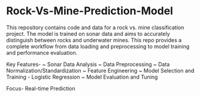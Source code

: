 # Rock-Vs-Mine-Prediction-Model
This repository contains code and data for a rock vs. mine classification project. 
The model is trained on sonar data and aims to accurately distinguish between rocks and underwater mines.
This repo provides a complete workflow from data loading and preprocessing to model training and performance evaluation.

Key Features- 
              ~ Sonar Data Analysis
              ~ Data Preprocessing
              ~ Data Normalization/Standardization
              ~ Feature Engineering
              ~ Model Selection and Training - Logistic Regression
              ~ Model Evaluation and Tuning
              
Focus- Real-time Prediction
